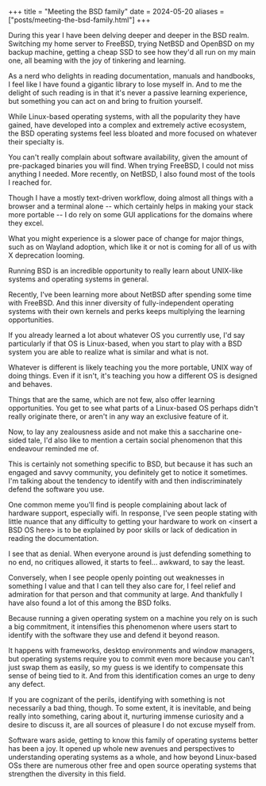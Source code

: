 +++
title = "Meeting the BSD family"
date = 2024-05-20
aliases = ["posts/meeting-the-bsd-family.html"]
+++

During this year I have been delving deeper and deeper in the BSD realm. Switching my home server to FreeBSD, trying NetBSD and OpenBSD on my backup machine, getting a cheap SSD to see how they'd all run on my main one, all beaming with the joy of tinkering and learning.

As a nerd who delights in reading documentation, manuals and handbooks, I feel like I have found a gigantic library to lose myself in. And to me the delight of such reading is in that it's never a passive learning experience, but something you can act on and bring to fruition yourself.

While Linux-based operating systems, with all the popularity they have gained, have developed into a complex and extremely active ecosystem, the BSD operating systems feel less bloated and more focused on whatever their specialty is.

You can't really complain about software availability, given the amount of pre-packaged binaries you will find. When trying FreeBSD, I could not miss anything I needed. More recently, on NetBSD, I also found most of the tools I reached for.

Though I have a mostly text-driven workflow, doing almost all things with a browser and a terminal alone -- which certainly helps in making your stack more portable -- I do rely on some GUI applications for the domains where they excel.

What you might experience is a slower pace of change for major things, such as on Wayland adoption, which like it or not is coming for all of us with X deprecation looming.

Running BSD is an incredible opportunity to really learn about UNIX-like systems and operating systems in general.

Recently, I've been learning more about NetBSD after spending some time with FreeBSD. And this inner diversity of fully-independent operating systems with their own kernels and perks keeps multiplying the learning opportunities.

If you already learned a lot about whatever OS you currently use, I'd say particularly if that OS is Linux-based, when you start to play with a BSD system you are able to realize what is similar and what is not.

Whatever is different is likely teaching you the more portable, UNIX way of doing things. Even if it isn't, it's teaching you how a different OS is designed and behaves.

Things that are the same, which are not few, also offer learning opportunities. You get to see what parts of a Linux-based OS perhaps didn't really originate there, or aren't in any way an exclusive feature of it.

Now, to lay any zealousness aside and not make this a saccharine one-sided tale, I'd also like to mention a certain social phenomenon that this endeavour reminded me of.

This is certainly not something specific to BSD, but because it has such an engaged and savvy community, you definitely get to notice it sometimes. I'm talking about the tendency to identify with and then indiscriminately defend the software you use.

One common meme you'll find is people complaining about lack of hardware support, especially wifi. In response, I've seen people stating with little nuance that any difficulty to getting your hardware to work on \<insert a BSD OS here> is to be explained by poor skills or lack of dedication in reading the documentation.

I see that as denial. When everyone around is just defending something to no end, no critiques allowed, it starts to feel... awkward, to say the least. 

Conversely, when I see people openly pointing out weaknesses in something I value and that I can tell they also care for, I feel relief and admiration for that person and that community at large. And thankfully I have also found a lot of this among the BSD folks.

Because running a given operating system on a machine you rely on is such a big commitment, it intensifies this phenomenon where users start to identify with the software they use and defend it beyond reason.

It happens with frameworks, desktop environments and window managers, but operating systems require you to commit even more because you can't just swap them as easily, so my guess is we identify to compensate this sense of being tied to it. And from this identification comes an urge to deny any defect.

If you are cognizant of the perils, identifying with something is not necessarily a bad thing, though. To some extent, it is inevitable, and being really into something, caring about it, nurturing immense curiosity and a desire to discuss it, are all sources of pleasure I do not excuse myself from.

Software wars aside, getting to know this family of operating systems better has been a joy. It opened up whole new avenues and perspectives to understanding operating systems as a whole, and how beyond Linux-based OSs there are numerous other free and open source operating systems that strengthen the diversity in this field.
